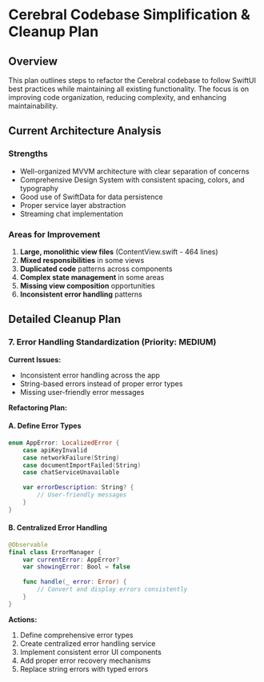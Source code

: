 # Cerebral Codebase Simplification & Cleanup Plan

## Overview
This plan outlines steps to refactor the Cerebral codebase to follow SwiftUI best practices while maintaining all existing functionality. The focus is on improving code organization, reducing complexity, and enhancing maintainability.

## Current Architecture Analysis

### Strengths
- Well-organized MVVM architecture with clear separation of concerns
- Comprehensive Design System with consistent spacing, colors, and typography
- Good use of SwiftData for data persistence
- Proper service layer abstraction
- Streaming chat implementation

### Areas for Improvement
1. **Large, monolithic view files** (ContentView.swift - 464 lines)
2. **Mixed responsibilities** in some views
3. **Duplicated code** patterns across components
4. **Complex state management** in some areas
5. **Missing view composition** opportunities
6. **Inconsistent error handling** patterns

## Detailed Cleanup Plan

### 7. Error Handling Standardization (Priority: MEDIUM)

**Current Issues:**
- Inconsistent error handling across the app
- String-based errors instead of proper error types
- Missing user-friendly error messages

**Refactoring Plan:**

#### A. Define Error Types
```swift
enum AppError: LocalizedError {
    case apiKeyInvalid
    case networkFailure(String)
    case documentImportFailed(String)
    case chatServiceUnavailable
    
    var errorDescription: String? {
        // User-friendly messages
    }
}
```

#### B. Centralized Error Handling
```swift
@Observable
final class ErrorManager {
    var currentError: AppError?
    var showingError: Bool = false
    
    func handle(_ error: Error) {
        // Convert and display errors consistently
    }
}
```

**Actions:**
1. Define comprehensive error types
2. Create centralized error handling service
3. Implement consistent error UI components
4. Add proper error recovery mechanisms
5. Replace string errors with typed errors
